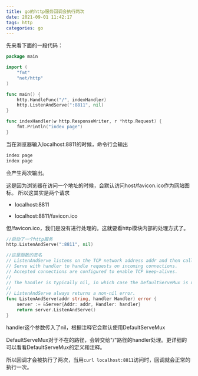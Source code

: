 ```yaml
---
title: go的http服务回调会执行两次
date: 2021-09-01 11:42:17
tags: http
categories: go
---
```


先来看下面的一段代码：

```go
package main

import (
	"fmt"
	"net/http"
)

func main() {
	http.HandleFunc("/", indexHandler)
	http.ListenAndServe(":8811", nil)
}

func indexHandler(w http.ResponseWriter, r *http.Request) {
	fmt.Println("index page")
}

```

当在浏览器输入localhost:8811的时候，命令行会输出


```bash
index page
index page 
```

会产生两次输出。

这是因为浏览器在访问一个地址的时候，会默认访问host/favicon.ico作为网站图标。
所以这其实是两个请求

- localhost:8811

- localhost:8811/favicon.ico

但/favicon.ico，我们是没有进行处理的。这就要看http模块内部的处理方式了。

```go
//启动了一个http服务
http.ListenAndServe(":8811", nil)

//这是函数的签名
// ListenAndServe listens on the TCP network address addr and then calls
// Serve with handler to handle requests on incoming connections.
// Accepted connections are configured to enable TCP keep-alives.
//
// The handler is typically nil, in which case the DefaultServeMux is used.
//
// ListenAndServe always returns a non-nil error.
func ListenAndServe(addr string, handler Handler) error {
	server := &Server{Addr: addr, Handler: handler}
	return server.ListenAndServe()
}

```

handler这个参数传入了nil，根据注释它会默认使用DefaultServeMux

DefaultServeMux对于不在的路径，会转交给"/"路径的handler处理。更详细的可以看看DefaultServeMux的定义和注释。

所以回调才会被执行了两次，当用`curl localhost:8811`访问时，回调就会正常的执行一次。


